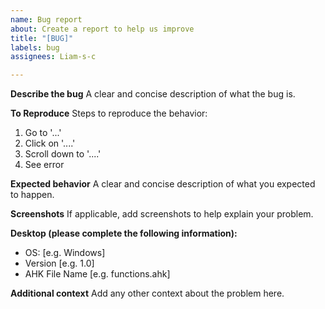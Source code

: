```yaml
---
name: Bug report
about: Create a report to help us improve
title: "[BUG]"
labels: bug
assignees: Liam-s-c

---
```


**Describe the bug**
A clear and concise description of what the bug is.

**To Reproduce**
Steps to reproduce the behavior:
1. Go to '...'
2. Click on '....'
3. Scroll down to '....'
4. See error

**Expected behavior**
A clear and concise description of what you expected to happen.

**Screenshots**
If applicable, add screenshots to help explain your problem.

**Desktop (please complete the following information):**
 - OS: [e.g. Windows]
 - Version [e.g. 1.0]
 - AHK File Name [e.g. functions.ahk]



**Additional context**
Add any other context about the problem here.
